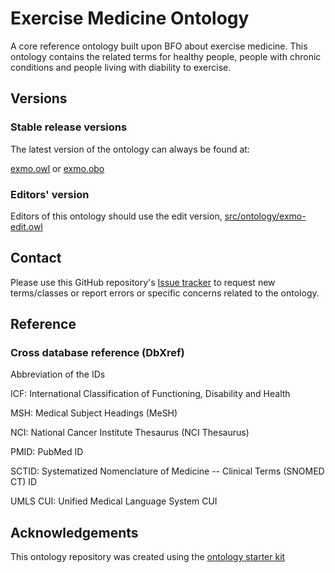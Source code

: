 
# Exercise Medicine Ontology

A core reference ontology built upon BFO about exercise medicine. This ontology contains the related terms for healthy people, people with chronic conditions and people living with diability to exercise.


## Versions

### Stable release versions

The latest version of the ontology can always be found at:

[exmo.owl](exmo.owl) or [exmo.obo](exmo.obo)

### Editors' version

Editors of this ontology should use the edit version, [src/ontology/exmo-edit.owl](src/ontology/exmo-edit.owl)

## Contact

Please use this GitHub repository's [Issue tracker](https://github.com/DarkKnight0-0/exmo/issues) to request new terms/classes or report errors or specific concerns related to the ontology.

## Reference

### Cross database reference (DbXref)
Abbreviation of the IDs

ICF: International Classification of Functioning, Disability and Health

MSH: Medical Subject Headings (MeSH)

NCI: National Cancer Institute Thesaurus (NCI Thesaurus)

PMID: PubMed ID

SCTID: Systematized Nomenclature of Medicine -- Clinical Terms (SNOMED CT) ID

UMLS CUI: Unified Medical Language System CUI

## Acknowledgements

This ontology repository was created using the [ontology starter kit](https://github.com/INCATools/ontology-starter-kit)